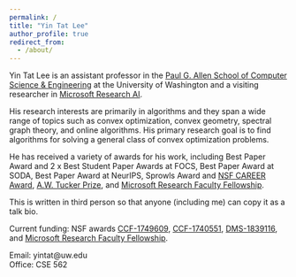 ```yaml
---
permalink: /
title: "Yin Tat Lee"
author_profile: true
redirect_from: 
  - /about/
---
```



<!--<img style="float: left;padding-right:3%" src="images/profile.jpg" width="35%">-->
Yin Tat Lee is an assistant professor in the [Paul G. Allen School of Computer Science &amp; Engineering](https://www.cs.washington.edu/) at the University of Washington and a visiting researcher in [Microsoft Research AI](https://www.microsoft.com/en-us/research/group/mlog/).

His research interests are primarily in algorithms and they span a wide range of topics such as convex optimization, convex geometry, spectral graph theory, and online algorithms. His primary research goal is to find algorithms for solving a general class of convex optimization problems.

He has received a variety of awards for his work, including Best Paper Award and 2 x Best Student Paper Awards at FOCS, Best Paper Award at SODA, Best Paper Award at NeurIPS, Sprowls Award and [NSF CAREER Award](https://www.nsf.gov/awardsearch/showAward?AWD_ID=1749609), [A.W. Tucker Prize](http://www.mathopt.org/?nav=tucker), and [Microsoft Research Faculty Fellowship](https://www.microsoft.com/en-us/research/academic-program/faculty-fellowship/).

This is written in third person so that anyone (including me) can copy it as a talk bio.

Current funding: NSF awards [CCF-1749609](https://www.nsf.gov/awardsearch/showAward?AWD_ID=1749609), [CCF-1740551](https://www.nsf.gov/awardsearch/showAward?AWD_ID=1740551), [DMS-1839116](https://www.nsf.gov/awardsearch/showAward?AWD_ID=1839116), and [Microsoft Research Faculty Fellowship](https://www.microsoft.com/en-us/research/academic-program/faculty-fellowship/).

Email: yintat@<span style="display: none;">ignoreme-</span>uw.edu<br>
Office: CSE 562
